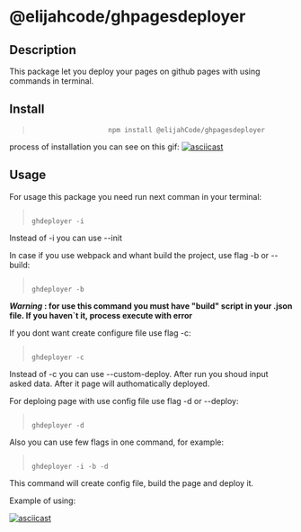 # @elijahcode/ghpagesdeployer

## Description

This package let you deploy your pages on github pages with using commands in terminal.

## Install

>                        npm install @elijahCode/ghpagesdeployer

process of installation you can see on this gif:
[![asciicast](https://asciinema.org/a/lNFG7PbAXV42qWaM62wM1CsYf.svg)](https://asciinema.org/a/lNFG7PbAXV42qWaM62wM1CsYf)

## Usage

For usage this package you need run next comman in your terminal:

>                                                                  ghdeployer -i

Instead of -i you can use --init

In case if you use webpack and whant build the project, use flag -b or --build:

>                                                                  ghdeployer -b

**_Warning_ : for use this command you must have "build" script in your .json file. If you haven`t it, process execute with error**

If you dont want create configure file use flag -c:

>                                                                  ghdeployer -c

Instead of -c you can use --custom-deploy. After run you shoud input asked data. After it page will authomatically deployed.

For deploing page with use config file use flag -d or --deploy:

>                                                                  ghdeployer -d

Also you can use few flags in one command, for example:

>                                                                  ghdeployer -i -b -d

This command will create config file, build the page and deploy it.

Example of using:

[![asciicast](https://asciinema.org/a/430732.svg)](https://asciinema.org/a/430732)
